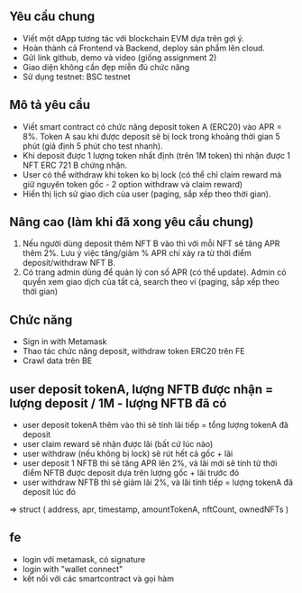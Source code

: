 ## Yêu cầu chung
- Viết một dApp tương tác với blockchain EVM dựa trên gợi ý.
- Hoàn thành cả Frontend và Backend, deploy sản phẩm lên cloud. 
- Gửi link github, demo và video (giống assignment 2)
- Giao diện không cần đẹp miễn đủ chức năng
- Sử dụng testnet: BSC testnet

## Mô tả yêu cầu
- Viết smart contract có chức năng deposit token A (ERC20) vào APR = 8%. Token A sau khi được deposit sẽ bị lock trong khoảng thời gian 5 phút (giả định 5 phút cho test nhanh).
- Khi deposit được 1 lượng token nhất định (trên 1M token) thì nhận được 1 NFT ERC 721 B chứng nhận.
- User có thể withdraw khi token ko bị lock (có thể chỉ claim reward mà giữ nguyên token gốc - 2 option withdraw và claim reward)
- Hiển thị lịch sử giao dịch của user (paging, sắp xếp theo thời gian).

## Nâng cao (làm khi đã xong yêu cầu chung)
1. Nếu người dùng deposit thêm NFT B vào thì với mỗi NFT sẽ tăng APR thêm 2%. Lưu ý việc tăng/giảm  % APR  chỉ xảy ra từ thời điểm deposit/withdraw NFT B.
2. Có trang admin dùng để quản lý con số APR (có thể update). 
Admin có quyền xem giao dịch của tất cả, search theo ví (paging, sắp xếp theo thời gian)

## Chức năng
- Sign in with Metamask
- Thao tác chức năng deposit, withdraw token ERC20 trên FE
- Crawl data trên BE

## user deposit tokenA, lượng NFTB được nhận = lượng deposit / 1M - lượng NFTB đã có
- user deposit tokenA thêm vào thì sẽ tính lãi tiếp = tổng lượng tokenA đã deposit
- user claim reward sẽ nhận được lãi (bất cứ lúc nào)
- user withdraw (nếu không bị lock) sẽ rút hết cả gốc + lãi
- user deposit 1 NFTB thì sẽ tăng APR lên 2%, và lãi mới sẽ tính từ thời điểm NFTB được deposit dựa trên lượng gốc + lãi trước đó
- user withdraw NFTB thì sẽ giảm lãi 2%, và lãi tính tiếp = lượng tokenA đã deposit lúc đó

=> struct ( address, apr, timestamp, amountTokenA, nftCount, ownedNFTs )

## fe
- login với metamask, có signature
- login with "wallet connect"
- kết nối với các smartcontract và gọi hàm

